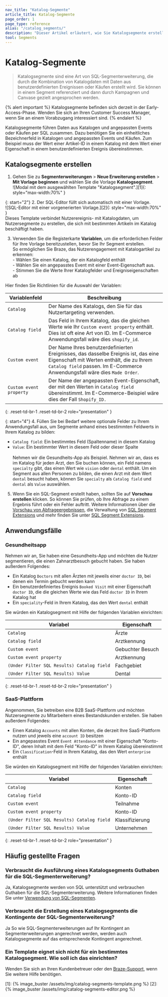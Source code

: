 ```yaml
---
nav_title: "Katalog-Segmente"
article_title: Katalog-Segmente
page_order: 1
page_type: reference
alias: "/catalog_segments/"
description: "Dieser Artikel erläutert, wie Sie Katalogsegmente erstellen und mithilfe von Katalogdaten in SQL-Segmenterweiterungen Nutzerzielgruppen bilden."
tool: Segments
---
```


# Katalog-Segmente

> Katalogsegmente sind eine Art von SQL-Segmenterweiterung, die durch die Kombination von Katalogdaten mit Daten aus benutzerdefinierten Ereignissen oder Käufen erstellt wird. Sie können in einem Segment referenziert und dann durch Kampagnen und Canvase gezielt angesprochen werden. 

{% alert important %}
Katalogsegmente befinden sich derzeit in der Early-Access-Phase. Wenden Sie sich an Ihren Customer Success Manager, wenn Sie an einem Vorabzugang interessiert sind.
{% endalert %}

Katalogsegmente führen Daten aus Katalogen und angepassten Events oder Käufen per SQL zusammen. Dazu benötigen Sie ein einheitliches Bezeichnerfeld in Katalogen und angepassten Events und Käufen. Zum Beispiel muss der Wert einer Artikel-ID in einem Katalog mit dem Wert einer Eigenschaft in einem benutzerdefinierten Ereignis übereinstimmen.

## Katalogsegmente erstellen

1. Gehen Sie zu **Segmenterweiterungen** > **Neue Erweiterung erstellen** > **Mit Vorlage beginnen** und wählen Sie die Vorlage **Katalogsegment**. <br>![Modal mit dem ausgewählten Template "Katalogsegment".][1]{: style="max-width:70%" }

{: start="2"}
2\. Der SQL-Editor füllt sich automatisch mit einer Vorlage. <br>![SQL-Editor mit einer vorgenerierten Vorlage.][2]{: style="max-width:70%" }<br>Dieses Template verbindet Nutzerereignis- mit Katalogdaten, um Nutzersegmente zu erstellen, die sich mit bestimmten Artikeln im Katalog beschäftigt haben.

3. Verwenden Sie die Registerkarte **Variablen**, um die erforderlichen Felder für Ihre Vorlage bereitzustellen, bevor Sie Ihr Segment erstellen. <br>So ermöglichen Sie Braze, das Nutzerengagement mit Katalogartikel zu erkennen: <br> \- Wählen Sie einen Katalog, der ein Katalogfeld enthält <br> \- Wählen Sie ein angepasstes Event mit einer Event-Eigenschaft aus. <br> \- Stimmen Sie die Werte Ihrer Katalogfelder und Ereigniseigenschaften ab

Hier finden Sie Richtlinien für die Auswahl der Variablen:

| Variablenfeld | Beschreibung |
| --- | --- |
| `Catalog` | Der Name des Katalogs, den Sie für das Nutzertargeting verwenden. |
| `Catalog field`| Das Feld in Ihrem Katalog, das die gleichen Werte wie Ihr `Custom event property` enthält. Dies ist oft eine Art von ID. Im E-Commerce Anwendungsfall wäre dies `shopify_id`. |
| `Custom event` | Der Name Ihres benutzerdefinierten Ereignisses, das dasselbe Ereignis ist, das eine Eigenschaft mit Werten enthält, die zu Ihrem `Catalog field` passen. Im E-Commerce Anwendungsfall wäre dies `Made Order`. |
| `Custom event property` | Der Name der angepassten Event-Eigenschaft, der mit den Werten in `Catalog field` übereinstimmt. Im E-Commerce-Beispiel wäre dies der Fall `Shopify_ID.`|
{: .reset-td-br-1 .reset-td-br-2 role="presentation" }

{: start="4"}
4\. Füllen Sie bei Bedarf weitere optionale Felder zu Ihrem Anwendungsfall aus, um Segmente anhand eines bestimmten Feldwerts in Ihrem Katalog zu bilden:
- `Catalog field`: Ein bestimmtes Feld (Spaltenname) in diesem Katalog
- `Value`: Ein bestimmter Wert in diesem Feld oder dieser Spalte <br><br> Nehmen wir die Gesundheits-App als Beispiel. Nehmen wir an, dass es im Katalog für jeden Arzt, den Sie buchen können, ein Feld namens `specialty` gibt, das einen Wert wie `vision` oder `dental` enthält. Um ein Segment aus allen Personen zu bilden, die einen Arzt mit dem Wert `dental` besucht haben, können Sie `specialty` als `Catalog field` und `dental` als `Value` auswählen.

5. Wenn Sie ein SQL-Segment erstellt haben, sollten Sie auf **Vorschau erstellen** klicken. So können Sie prüfen, ob Ihre Abfrage zu einem Ergebnis führt oder ein Fehler auftritt. Weitere Informationen über die [Vorschau von Abfrageergebnissen]({{site.baseurl}}/user_guide/engagement_tools/segments/sql_segments/#previewing-results), die Verwaltung von [SQL Segment Extensions]({{site.baseurl}}/user_guide/engagement_tools/segments/sql_segments/#managing-sql-segment-extensions) und mehr finden Sie unter [SQL Segment Extensions]({{site.baseurl}}/user_guide/engagement_tools/segments/sql_segments/). 

## Anwendungsfälle

### Gesundheitsapp

Nehmen wir an, Sie haben eine Gesundheits-App und möchten die Nutzer segmentieren, die einen Zahnarztbesuch gebucht haben. Sie haben außerdem Folgendes:

- Ein Katalog `Doctors` mit allen Ärzten mit jeweils einer `doctor ID`, bei denen ein Termin gebucht werden kann
- Ein benutzerdefiniertes Ereignis `Booked Visit` mit einer Eigenschaft `doctor ID`, die die gleichen Werte wie das Feld `doctor ID` in Ihrem Katalog hat
- Ein `speciality`-Feld in Ihrem Katalog, das den Wert `dental` enthält

Sie würden ein Katalogsegment mit Hilfe der folgenden Variablen einrichten:

| Variabel | Eigenschaft |
| --- | --- |
| `Catalog`| Ärzte |
| `Catalog field` | Arztkennung |
| `Custom event`| Gebuchter Besuch|
| `Custom event property` | Arztkennung |
| `(Under Filter SQL Results) Catalog field` | Fachgebiet |
| `(Under Filter SQL Results) Value`| Dental |
{: .reset-td-br-1 .reset-td-br-2 role="presentation" }

### SaaS-Plattform

Angenommen, Sie betreiben eine B2B SaaS-Plattform und möchten Nutzersegmente zu Mitarbeitern eines Bestandskunden erstellen. Sie haben außerdem Folgendes:

- Einen Katalog `Accounts` mit allen Konten, die derzeit Ihre SaaS-Plattform nutzen und jeweils eine `account ID` besitzen
- Ein angepasstes Event `Event Attendance` mit einer Eigenschaft "Konto-ID", deren Inhalt mit dem Feld "Konto-ID" in Ihrem Katalog übereinstimmt
- Ein `Classification`-Feld in Ihrem Katalog, das den Wert `enterprise` enthält

Sie würden ein Katalogsegment mit Hilfe der folgenden Variablen einrichten:

| Variabel | Eigenschaft |
| --- | --- |
| `Catalog` | Konten |
| `Catalog field `| Konto-ID |
| `Custom event` | Teilnahme |
| `Custom event property` | Konto-ID |
| `(Under Filter SQL Results) Catalog field` | Klassifizierung |
| `(Under Filter SQL Results) Value` | Unternehmen |
{: .reset-td-br-1 .reset-td-br-2 role="presentation" }

## Häufig gestellte Fragen

### Verbraucht die Ausführung eines Katalogsegments Guthaben für die SQL-Segmenterweiterung?

Ja, Katalogsegmente werden von SQL unterstützt und verbrauchen Guthaben für die SQL-Segmenterweiterung. Weitere Informationen finden Sie unter [Verwendung von SQL-Segmenten]({{site.baseurl}}/user_guide/engagement_tools/segments/sql_segments#monitoring-your-sql-segments-usage).

### Verbraucht die Erstellung eines Katalogsegments die Kontingente der SQL-Segmenterweiterung?

Ja So wie SQL-Segmenterweiterungen auf Ihr Kontingent an Segmenterweiterungen angerechnet werden, werden auch Katalogsegmente auf das entsprechende Kontingent angerechnet.

### Ein Template eignet sich nicht für ein bestimmtes Katalogsegment. Wie soll ich das einrichten?

Wenden Sie sich an Ihren Kundenbetreuer oder den [Braze-Support]({{site.baseurl}}/help/support/), wenn Sie weitere Hilfe benötigen.

[1]: {% image_buster /assets/img/catalog-segments-template.png %}
[2]: {% image_buster /assets/img/catalog-segments-editor.png %}
